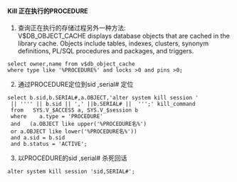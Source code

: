 #### Kill 正在执行的PROCEDURE
1. 查询正在执行的存储过程另外一种方法:  
V$DB_OBJECT_CACHE displays database objects that are cached in the library cache. Objects include tables, indexes, clusters, synonym definitions, PL/SQL procedures and packages, and triggers.
```
select owner,name from v$db_object_cache 
where type like '%PROCEDURE%' and locks >0 and pins >0;
```


2. 通过PROCEDURE定位到sid ,serial# 
定位
```shell
select b.sid,b.SERIAL#,a.OBJECT,'alter system kill session '
 || '''' || b.sid || ',' ||b.SERIAL# ||  ''';' kill_command
 from   SYS.V_$ACCESS a, SYS.V_$session b
 where    a.type = 'PROCEDURE'
 and   (a.OBJECT like upper('%PROCEDURE名%') 
 or a.OBJECT like lower('%PROCEDURE名%'))
 and a.sid = b.sid
 and b.status = 'ACTIVE';
```

3. 以PROCEDURE的sid ,serial# 杀死回话  
```
alter system kill session 'sid,SERIAL#';
```